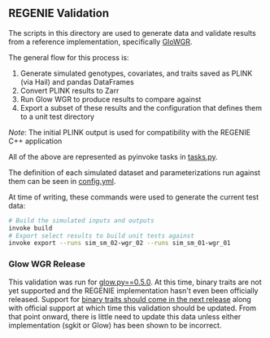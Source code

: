 ## REGENIE Validation

The scripts in this directory are used to generate data and validate results from a reference implementation, specifically [GloWGR](https://glow.readthedocs.io/en/latest/tertiary/whole-genome-regression.html).  

The general flow for this process is:

1. Generate simulated genotypes, covariates, and traits saved as PLINK (via Hail) and pandas DataFrames
2. Convert PLINK results to Zarr
3. Run Glow WGR to produce results to compare against
4. Export a subset of these results and the configuration that defines them to a unit test directory

*Note*: The initial PLINK output is used for compatibility with the REGENIE C++ application

All of the above are represented as pyinvoke tasks in [tasks.py](tasks.py).  

The definition of each simulated dataset and parameterizations run against them can be seen in [config.yml](config.yml). 

At time of writing, these commands were used to generate the current test data:

```bash
# Build the simulated inputs and outputs
invoke build
# Export select results to build unit tests against
invoke export --runs sim_sm_02-wgr_02 --runs sim_sm_01-wgr_01
```

### Glow WGR Release

This validation was run for [glow.py==0.5.0](https://pypi.org/project/glow.py/0.5.0/).  At this time, binary traits are not yet supported and the REGENIE implementation hasn't even been officially released.  Support for [binary traits should come in the next release](https://github.com/projectglow/glow/issues/256) along with official support at which time this validation should be updated.  From that point onward, there is little need to update this data unless either implementation (sgkit or Glow) has been shown to be incorrect.

